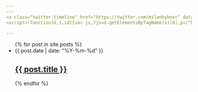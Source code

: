 ```yaml
---
---
<a class="twitter-timeline" href="https://twitter.com/milanhybner" data-widget-id="714121661939900416" data-chrome="noheader nofooter noborders transparent">Tweety od uživatele @milanhybner</a>
<script>!function(d,s,id){var js,fjs=d.getElementsByTagName(s)[0],p=/^http:/.test(d.location)?'http':'https';if(!d.getElementById(id)){js=d.createElement(s);js.id=id;js.src=p+"://platform.twitter.com/widgets.js";fjs.parentNode.insertBefore(js,fjs);}}(document,"script","twitter-wjs");</script>

---
```


<ul class="post-list">
  {% for post in site.posts %}
    <li>
      <span class="post-meta">{{ post.date | date: "%Y-%m-%d" }}</span>
      <h2>
        <a class="post-link" href="{{ post.url | prepend: site.baseurl }}">{{ post.title }}</a>
      </h2>
    </li>
  {% endfor %}
</ul>

